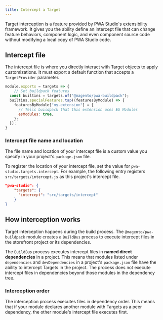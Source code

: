 ```yaml
---
title: Intercept a Target
---
```


Target interception is a feature provided by PWA Studio's extensibility framework.
It gives you the ability define an intercept file that can change feature behaviors, component logic, and even component source code without modifying a local copy of PWA Studio code.

## Intercept file

The intercept file is where you directly interact with Target objects to apply customizations.
It must export a default function that accepts a `TargetProvider` parameter.

```js
module.exports = targets => {
    // Set buildpack features
  const builtins = targets.of("@magento/pwa-buildpack");
  builtins.specialFeatures.tap((featuresByModule) => {
    featuresByModule["my-extension"] = {
      // Tells buildpack that this extension uses ES Modules
      esModules: true,
    };
  });
}
```

### Intercept file name and location

The file name and location of your intercept file is a custom value you specify in your project's `package.json` file.

To register the location of your intercept file, set the value for `pwa-studio.targets.intercept`.
For example, the following entry registers `src/targets/intercept.js` as this project's intercept file.

```json
"pwa-studio": {
    "targets": {
      "intercept": "src/targets/intercept"
    }
}
```

## How interception works

Target interception happens during the build process.
The `@magento/pwa-buildpack` module creates a `BuildBus` process to execute intercept files in the storefront project or its dependencies.

The `BuildBus` process executes intercept files in **named direct dependencies** in a project.
This means that modules listed under `dependencies` and `devDependencies` in a project's `package.json` file have the ability to intercept Targets in the project.
The process does not execute intercept files in dependencies beyond those modules in the dependency tree.

### Interception order

The interception process executes files in dependency order.
This means that if your module declares another module with Targets as a peer dependency, the other module's intercept file executes first.

[tapable hook]: https://github.com/webpack/tapable